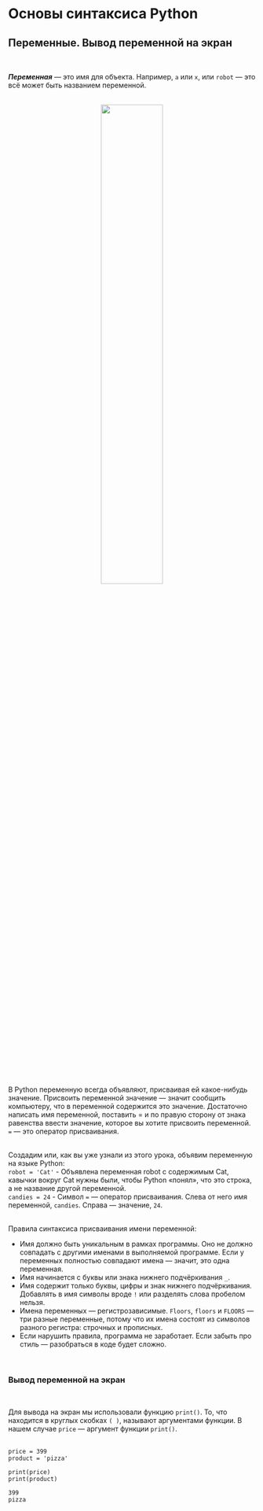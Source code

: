 # Основы синтаксиса Python
## Переменные. Вывод переменной на экран
<br>

***Переменная*** — это имя для объекта. Например, ```a``` или ```x```, или ```robot``` — это всё может быть названием переменной.  
<br>  

<p align="center">
  <img src="https://github.com/user-attachments/assets/f983c194-5b8a-4c55-bbe3-667538728e99" width="50%" />
</p>
<br>  

В Python переменную всегда объявляют, присваивая ей какое-нибудь значение. Присвоить переменной значение — значит сообщить компьютеру, что в переменной содержится это значение. Достаточно написать имя переменной, поставить = и по правую сторону от знака равенства ввести значение, которое вы хотите присвоить переменной. ```=``` — это оператор присваивания.  
<br>  

Создадим или, как вы уже узнали из этого урока, объявим переменную на языке Python:  
```robot = 'Cat'```  - Объявлена переменная robot с содержимым Cat, кавычки вокруг Cat нужны были, чтобы Python «понял», что это строка, а не название другой переменной.  
```candies = 24``` - Символ ```=``` — оператор присваивания. Слева от него имя переменной, ```candies```. Справа — значение, ```24```.   
<br>  

Правила синтаксиса присваивания имени переменной:
* Имя должно быть уникальным в рамках программы. Оно не должно совпадать с другими именами в выполняемой программе. Если у переменных полностью совпадают имена — значит, это одна переменная.  
* Имя начинается с буквы или знака нижнего подчёркивания ```_```.  
* Имя содержит только буквы, цифры и знак нижнего подчёркивания. Добавлять в имя символы вроде ```!``` или разделять слова пробелом нельзя.  
* Имена переменных — регистрозависимые. ```Floors```, ```floors``` и ```FLOORS``` — три разные переменные, потому что их имена состоят из символов разного регистра: строчных и прописных.  
* Если нарушить правила, программа не заработает. Если забыть про стиль — разобраться в коде будет сложно.
<br>

### Вывод переменной на экран
<br>  

Для вывода на экран мы использовали функцию ```print()```. То, что находится в круглых скобках ```( )```, называют аргументами функции. В нашем случае ```price``` — аргумент функции ```print()```.  
<br>  

```
price = 399
product = 'pizza'

print(price)
print(product)

399
pizza 
```
